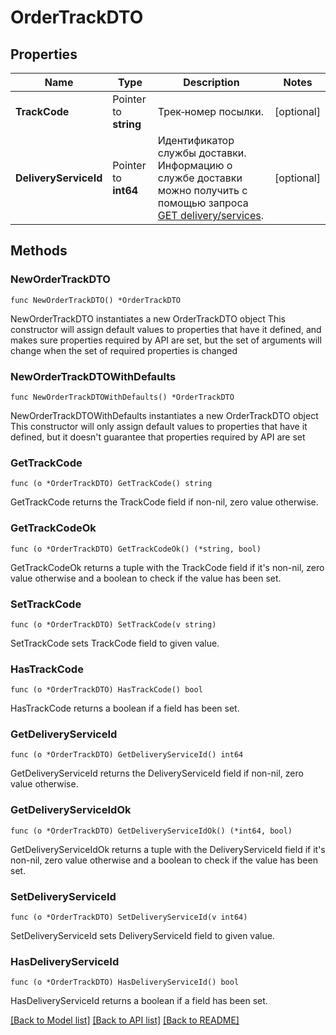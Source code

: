 # OrderTrackDTO

## Properties

Name | Type | Description | Notes
------------ | ------------- | ------------- | -------------
**TrackCode** | Pointer to **string** | Трек‑номер посылки. | [optional] 
**DeliveryServiceId** | Pointer to **int64** | Идентификатор службы доставки. Информацию о службе доставки можно получить с помощью запроса [GET delivery/services](../../reference/orders/getDeliveryServices.md). | [optional] 

## Methods

### NewOrderTrackDTO

`func NewOrderTrackDTO() *OrderTrackDTO`

NewOrderTrackDTO instantiates a new OrderTrackDTO object
This constructor will assign default values to properties that have it defined,
and makes sure properties required by API are set, but the set of arguments
will change when the set of required properties is changed

### NewOrderTrackDTOWithDefaults

`func NewOrderTrackDTOWithDefaults() *OrderTrackDTO`

NewOrderTrackDTOWithDefaults instantiates a new OrderTrackDTO object
This constructor will only assign default values to properties that have it defined,
but it doesn't guarantee that properties required by API are set

### GetTrackCode

`func (o *OrderTrackDTO) GetTrackCode() string`

GetTrackCode returns the TrackCode field if non-nil, zero value otherwise.

### GetTrackCodeOk

`func (o *OrderTrackDTO) GetTrackCodeOk() (*string, bool)`

GetTrackCodeOk returns a tuple with the TrackCode field if it's non-nil, zero value otherwise
and a boolean to check if the value has been set.

### SetTrackCode

`func (o *OrderTrackDTO) SetTrackCode(v string)`

SetTrackCode sets TrackCode field to given value.

### HasTrackCode

`func (o *OrderTrackDTO) HasTrackCode() bool`

HasTrackCode returns a boolean if a field has been set.

### GetDeliveryServiceId

`func (o *OrderTrackDTO) GetDeliveryServiceId() int64`

GetDeliveryServiceId returns the DeliveryServiceId field if non-nil, zero value otherwise.

### GetDeliveryServiceIdOk

`func (o *OrderTrackDTO) GetDeliveryServiceIdOk() (*int64, bool)`

GetDeliveryServiceIdOk returns a tuple with the DeliveryServiceId field if it's non-nil, zero value otherwise
and a boolean to check if the value has been set.

### SetDeliveryServiceId

`func (o *OrderTrackDTO) SetDeliveryServiceId(v int64)`

SetDeliveryServiceId sets DeliveryServiceId field to given value.

### HasDeliveryServiceId

`func (o *OrderTrackDTO) HasDeliveryServiceId() bool`

HasDeliveryServiceId returns a boolean if a field has been set.


[[Back to Model list]](../README.md#documentation-for-models) [[Back to API list]](../README.md#documentation-for-api-endpoints) [[Back to README]](../README.md)


